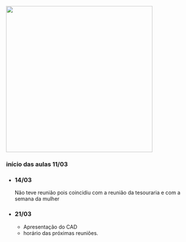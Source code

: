 <img src="marco.jpg" alt="" width="400"/>

### início das aulas 11/03

* ### 14/03
  Não teve reunião pois coincidiu com a reunião da tesouraria e com a semana da mulher

* ### 21/03
  * Apresentação do CAD
  * horário das próximas reuniões.
